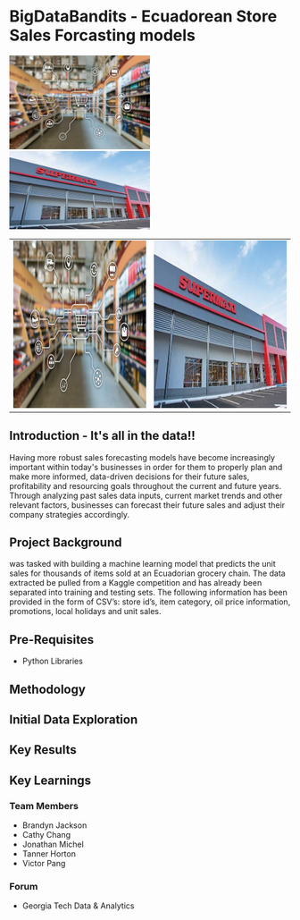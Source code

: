 # BigDataBandits - Ecuadorean Store Sales Forcasting models

<img src="https://raw.githubusercontent.com/bjackson2022/BigDataBandits-store-price-predictions/main/images/Sales%20Forecasting%20image.jpg" width=50% height=50%>

<img src="https://raw.githubusercontent.com/bjackson2022/BigDataBandits-store-price-predictions/main/images/area-comercial-1.jpg" width=50% height=50%>


<table>
  <tr>
    <td><img src="https://raw.githubusercontent.com/bjackson2022/BigDataBandits-store-price-predictions/main/images/Sales%20Forecasting%20image.jpg" width="550" height="300"></td>
    <td><img src="https://raw.githubusercontent.com/bjackson2022/BigDataBandits-store-price-predictions/main/images/area-comercial-1.jpg" width="550" height="300"></td>
  </tr>
</table>


## Introduction - It's all in the data!!
Having more robust sales forecasting models have become increasingly important within today's businesses in order for them to properly plan and make more informed, data-driven decisions for their future sales, profitability and resourcing goals throughout the current and future years. Through analyzing past sales data inputs, current market trends and other relevant factors, businesses can forecast their future sales and adjust their company strategies accordingly. 



## Project Background
was tasked with building a machine learning model that predicts the unit sales for thousands of items sold at an Ecuadorian grocery chain. The data extracted be pulled from a Kaggle competition and has already been separated into training and testing sets. The following information has been provided in the form of CSV’s: store id’s, item category, oil price information, promotions, local holidays and unit sales.

## Pre-Requisites
- Python Libraries

## Methodology


## Initial Data Exploration


## Key Results


## Key Learnings


### Team Members

- Brandyn Jackson
- Cathy Chang
- Jonathan Michel
- Tanner Horton
- Victor Pang

### Forum

- Georgia Tech Data & Analytics 

